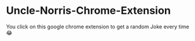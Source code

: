 # Uncle-Norris-Chrome-Extension
You click on this google chrome extension to get a random Joke every time 😂
